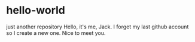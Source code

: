 # hello-world
just another repository
Hello, it's me, Jack.
I forget my last github account so I create a new one.
Nice to meet you.
